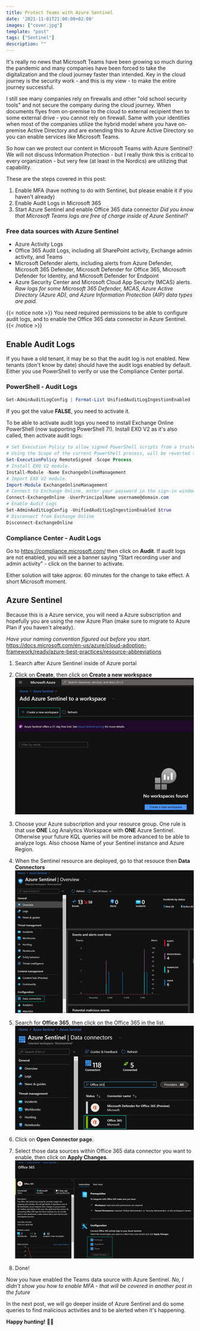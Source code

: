 ```yaml
---
title: Protect Teams with Azure Sentinel
date: '2021-11-01T21:00:00+02:00'
images: ["cover.jpg"]
template: "post"
tags: ["Sentinel"]
description: ""
---
```

It's really no news that Microsoft Teams have been growing so much during the pandemic and many companies have been forced to take the digitalization and the cloud journey faster than intended. Key in the cloud journey is the security work - and this is my view - to make the entire journey successful. 

I still see many companies rely on firewalls and other "old school security tools" and not secure the company during the cloud journey. When documents flyes from on-premise to the cloud to external recipient then to some external drive - you cannot rely on firewall. Same with your identities when most of the companies utilize the hybrid model where you have on-premise Active Directory and are extending this to Azure Active Directory so you can enable services like Microsoft Teams. 

So how can we protect our content in Microsoft Teams with Azure Sentinel?
We will not discuss Information Protection - but I really think this is critical to every organization - but very few (at least in the Nordics) are utilizing that capability.

These are the steps covered in this post:

1. Enable MFA (have nothing to do with Sentinel, but please enable it if you haven't already)
2. Enable Audit Logs in Microsoft 365
3. Start Azure Sentinel and enable Office 365 data connector
*Did you know that Microsoft Teams logs are free of charge inside of Azure Sentinel?*

### Free data sources with Azure Sentinel
- Azure Activity Logs
- Office 365 Audit Logs, including all SharePoint activity, Exchange admin activity, and Teams
- Microsoft Defender alerts, including alerts from Azure Defender, Microsoft 365 Defender, Microsoft Defender for Office 365, Microsoft Defender for Identity, and Microsoft Defender for Endpoint
- Azure Security Center and Microsoft Cloud App Security (MCAS) alerts. 
*Raw logs for some Microsoft 365 Defender, MCAS, Azure Active Directory (Azure AD), and Azure Information Protection (AIP) data types are paid.*

{{< notice note >}}
You need required permissions to be able to configure audit logs, and to enable the Office 365 data connector in Azure Sentinel. 
{{< /notice >}}

## Enable Audit Logs
If you have a old tenant, it may be so that the audit log is not enabled. New tenants (don't know by date) should have the audit logs enabled by default. Either you use PowerShell to verify or use the Compliance Center portal.

### PowerShell - Audit Logs

```powershell
Get-AdminAuditLogConfig | Format-List UnifiedAuditLogIngestionEnabled
```
If you got the value **FALSE**, you need to activate it.

To be able to activate audit logs you need to install Exchange Online PowerShell (now supporting PowerShell 7!).
Install EXO V2 as it's also called, then activate audit logs:
```powershell
# Set Execution Policy to allow signed PowerShell scripts from a trusted publisher.
# Using the Scope of the current PowerShell process, will be reverted then PowerShell closes.
Set-ExecutionPolicy RemoteSigned -Scope Process
# Install EXO V2 module.
Install-Module -Name ExchangeOnlineManagement
# Import EXO V2 module.
Import-Module ExchangeOnlineManagement
# Connect to Exchange Online, enter your password in the sign-in window and response to the MFA challenge.
Connect-ExchangeOnline -UserPrincipalName username@domain.com
# Enable Audit Logs
Set-AdminAuditLogConfig -UnifiedAuditLogIngestionEnabled $true
# Disconnect from Exchange Online
Disconnect-ExchangeOnline
```

### Compliance Center - Audit Logs
Go to https://compliance.microsoft.com/ then click on **Audit**. 
If audit logs are not enabled, you will see a banner saying "Start recording user and admin activity" - click on the banner to activate.

Either solution will take approx. 60 minutes for the change to take effect. A short Microsoft moment. 

## Azure Sentinel
Because this is a Azure service, you will need a Azure subscription and hopefully you are using the new Azure Plan (make sure to migrate to Azure Plan if you haven't already). 

*Have your naming convention figured out before you start.*
https://docs.microsoft.com/en-us/azure/cloud-adoption-framework/ready/azure-best-practices/resource-abbreviations 

1. Search after Azure Sentinel inside of Azure portal
2. Click on **Create**, then click on **Create a new workspace**
![](./Enable_Az_Sentinel.jpg)

3. Choose your Azure subscription and your resource group. One rule is that use **ONE** Log Analytics Workspace with **ONE** Azure Sentinel. Otherwise your future KQL queries will be more advanced to be able to analyze logs. Also choose Name of your Sentinel instance and Azure Region.
4. When the Sentinel resource are deployed, go to that resouce then **Data Connectors**
![](./Az_DataConnector.jpg)
5. Search for **Office 365**, then click on the Office 365 in the list.
![](./O365_DataConnector.jpg)
6. Click on **Open Connector page**.
7. Select those data sources within Office 365 data connector you want to enable, then click on **Apply Changes**.
![](./O365_DataConnector_1.jpg)
8. Done!

Now you have enabled the Teams data source with Azure Sentinel. 
*No, I didn't show you how to enable MFA - that will be covered in another post in the future*

In the next post, we will go deeper inside of Azure Sentinel and do some queries to find malicious activities and to be alerted when it's happening.

**Happy hunting!**
🐱‍👤